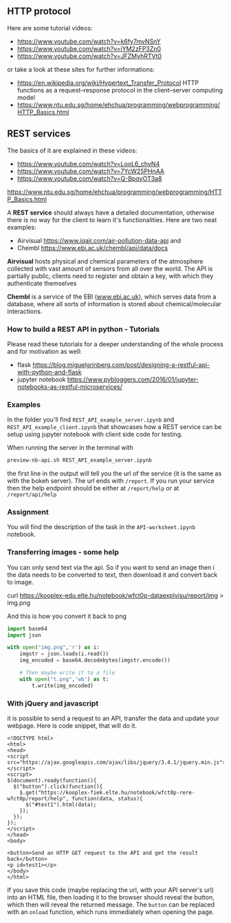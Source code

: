 ## HTTP protocol

Here are some tutorial videos:
 * https://www.youtube.com/watch?v=k6fy7mvNSnY
 * https://www.youtube.com/watch?v=iYM2zFP3Zn0
 * https://www.youtube.com/watch?v=JFZMyhRTVt0

or take a look at these sites for further informations:
 * https://en.wikipedia.org/wiki/Hypertext_Transfer_Protocol
 HTTP functions as a request–response protocol in the client–server computing model
 * https://www.ntu.edu.sg/home/ehchua/programming/webprogramming/HTTP_Basics.html


## REST services

The basics of it are explained in these videos:
 * https://www.youtube.com/watch?v=LooL6_chvN4
 * https://www.youtube.com/watch?v=7YcW25PHnAA
 * https://www.youtube.com/watch?v=Q-BpqyOT3a8


https://www.ntu.edu.sg/home/ehchua/programming/webprogramming/HTTP_Basics.html

A **REST service** should always have a detailed documentation, otherwise there is no way for the client to learn it's functionalities. Here are two neat examples:
* Airvisual https://www.iqair.com/air-pollution-data-api
and
 * Chembl https://www.ebi.ac.uk/chembl/api/data/docs

**Airvisual** hosts physical and chemical parameters of the atmosphere collected with vast amount of sensors from all over the world. The API is partially public, clients need to register and obtain a key, with which they authenticate themselves

**Chembl** is a service of the EBI (www.ebi.ac.uk), which serves data from a database, where all sorts of information is stored about chemical/molecular interactions.

### How to build a REST API in python - Tutorials
Please read these tutorials for a deeper understanding of the whole process and for motivation as well:
 * flask
https://blog.miguelgrinberg.com/post/designing-a-restful-api-with-python-and-flask
 * jupyter notebook
https://www.pybloggers.com/2016/01/jupyter-notebooks-as-restful-microservices/

### Examples

In the folder you'll find `REST_API_example_server.ipynb` and `REST_API_example_client.ipynb` that showcases how a REST service can be setup using jupyter notebook with client side code for testing.

When running the server in the terminal with
``` bash
preview-nb-api.sh REST_API_example_server.ipynb
```
the first line in the output will tell you the url of the service (it is the same as with the bokeh server). The url ends with `/report`. If you run your service then the help endpoint should be either at `/report/help` or at `/report/api/help`

### Assignment

You will find the description of the task in the `API-worksheet.ipynb` notebook.

### Transferring images - some help

You can only send text via the api. So if you want to send an image then i the data needs to be converted to text, then download it and convert back to image.

curl https://kooplex-edu.elte.hu/notebook/wfct0p-dataexplvisu/report/img > img.png

And this is how you convert it back to png
``` python
import base64
import json

with open("img.png",'r') as i:
    imgstr = json.loads(i.read())
    img_encoded = base64.decodebytes(imgstr.encode())

    # Then maybe write it to a file
    with open("t.png",'wb') as t:
        t.write(img_encoded)
```

### With jQuery and javascript 
it is possible to send a request to an API, transfer the data and update your webpage. Here is code snippet, that will do it.

```
<!DOCTYPE html>
<html>
<head>
<script src="https://ajax.googleapis.com/ajax/libs/jquery/3.4.1/jquery.min.js"></script>
<script>
$(document).ready(function(){
  $("button").click(function(){
    $.get("https://kooplex-fiek.elte.hu/notebook/wfct0p-rere-wfct0p/report/help", function(data, status){
      $("#test1").html(data);
    });
  });
});
</script>
</head>
<body>

<button>Send an HTTP GET request to the API and get the result back</button>
<p id=test1></p>
</body>
</html>
```
If you save this code (maybe replacing the url, with your API server's url) into an HTML file, then loading it to the browser should reveal the button, which then will reveal the returned message. The `button` can be replaced with an `onload` function, which runs immediately when opening the page.
